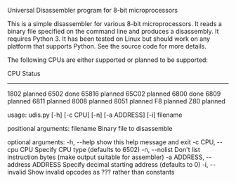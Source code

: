 Universal Disassembler program for 8-bit microprocessors

This is a simple disassembler for various 8-bit microprocessors. It
reads a binary file specified on the command line and produces a
disassembly. It requires Python 3. It has been tested on Linux but
should work on any platform that supports Python. See the source code
for more details.

The following CPUs are either supported or planned to be supported:

CPU    Status
---    ------
1802   planned
6502   done
65816  planned
65C02  planned
6800   done
6809   planned
6811   planned
8008   planned
8051   planned
F8     planned
Z80    planned

usage: udis.py [-h] [-c CPU] [-n] [-a ADDRESS] [-i] filename

positional arguments:
  filename              Binary file to disassemble

optional arguments:
  -h, --help            show this help message and exit
  -c CPU, --cpu CPU     Specify CPU type (defaults to 6502)
  -n, --nolist          Don't list instruction bytes (make output suitable for
                        assembler)
  -a ADDRESS, --address ADDRESS
                        Specify decimal starting address (defaults to 0)
  -i, --invalid         Show invalid opcodes as ??? rather than constants

